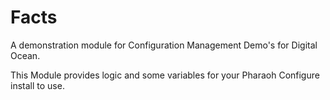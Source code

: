 # Facts

A demonstration module for Configuration Management Demo's for Digital Ocean.

This Module provides logic and some variables for your Pharaoh Configure install to use.
